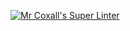 [![Mr Coxall's Super Linter](https://github.com/ICS3U-Programming-TamerZ/Unit1-04-Python/workflows/Mr%20Coxall's%20Super%20Linter/badge.svg)](https://github.com/ICS3U-Programming-TamerZ/Unit1-04-Python/actions)
